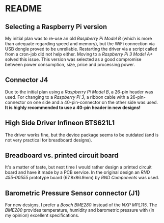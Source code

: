 README
=======

Selecting a Raspberry Pi version
---------------------------------
My initial plan was to re-use an old *Raspberry Pi Model B* (which is more than adequate regarding speed and memory), but the WiFi connection via USB dongle proved to be unreliable. Restarting the driver via a script called from a cron-job did not help either.
Moving to a *Raspberry Pi 3 Model A+* solved this issue. This version was selected as a good compromise between power consumption, size, price and processing power.

Connector J4
-------------
Due to the initial plan using a *Raspberry Pi Model B*, a 26-pin header was used. For changing to a *Raspberry Pi 3*, a ribbon cable with a 26-pin-connector on one side and a 40-pin-connector on the other side was used. **It is highly recommended to use a 40-pin header in new designs!**

High Side Driver Infineon BTS621L1
-----------------------------------
The driver works fine, but the device package seems to be outdated (and is not very practical for breadboard designs).

Breadboard vs. printed circuit board
-------------------------------------
It's a matter of taste, but next time I would rather design a printed circuit board and have it made by a PCB service. In the original design an *RND 455-00555* prototype board (67.8x86.9mm) by *RND Components* was used. 

Barometric Pressure Sensor connector (J1)
------------------------------------------
For new designs, I prefer a *Bosch BME280* instead of the *NXP MPL115*. The *BME280* provides temperature, humidity and barometric pressure with (in my opinion) excellent specifications.

